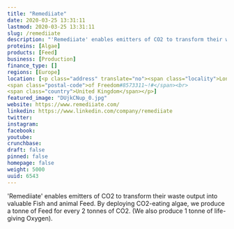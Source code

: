 ```yaml
---
title: "Remediiate"
date: 2020-03-25 13:31:11
lastmod: 2020-03-25 13:31:11
slug: /remediiate
description: "'Remediiate'​ enables emitters of CO2 to transform their waste output into valuable Fish and animal Feed. By deploying CO2-eating algae, we produce a tonne of Feed for every 2 tonnes of CO2. (We also produce 1 tonne of life-giving Oxygen)."
proteins: [Algae]
products: [Feed]
business: [Production]
finance_type: []
regions: [Europe]
location: [<p class="address" translate="no"><span class="locality">London</span><br>
<span class="postal-code">of Freedom#8573311~!#</span><br>
<span class="country">United Kingdom</span></p>]
featured_image: "DUjkCNup_0.jpg"
website: https://www.remediiate.com/
linkedin: https://www.linkedin.com/company/remediiate
twitter: 
instagram: 
facebook: 
youtube: 
crunchbase: 
draft: false
pinned: false
homepage: false
weight: 5000
uuid: 6543
---
```

'Remediiate'​ enables emitters of CO2 to transform their waste output into valuable Fish and animal Feed. By deploying CO2-eating algae, we produce a tonne of Feed for every 2 tonnes of CO2. (We also produce 1 tonne of life-giving Oxygen).
